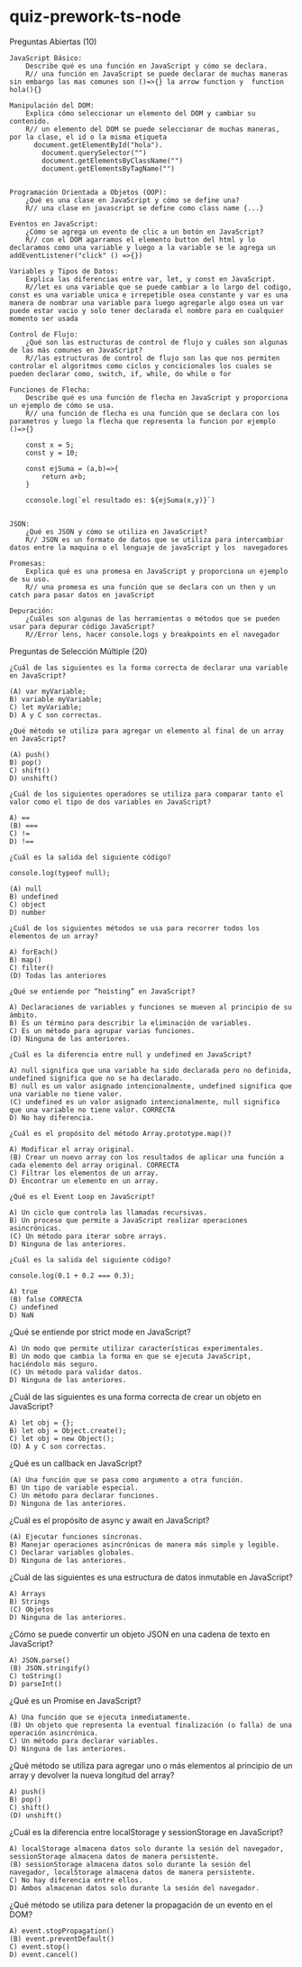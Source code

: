 # quiz-prework-ts-node

Preguntas Abiertas (10)

    JavaScript Básico:
        Describe qué es una función en JavaScript y cómo se declara.
        R// una función en JavaScript se puede declarar de muchas maneras sin embargo las mas comunes son ()=>{} la arrow function y  function hola(){}

    Manipulación del DOM:
        Explica cómo seleccionar un elemento del DOM y cambiar su contenido.
        R// un elemento del DOM se puede seleccionar de muchas maneras, por la clase, el id o la misma etiqueta 
          document.getElementById("hola").
            document.querySelector("")
            document.getElementsByClassName("")
            document.getElementsByTagName("")


    Programación Orientada a Objetos (OOP):
        ¿Qué es una clase en JavaScript y cómo se define una?
        R// una clase en javascript se define como class name {...}

    Eventos en JavaScript:
        ¿Cómo se agrega un evento de clic a un botón en JavaScript?
        R// con el DOM agarramos el elemento button del html y lo declaramos como una variable y luego a la variable se le agrega un addEventListener("click" () =>{})
            
    Variables y Tipos de Datos:
        Explica las diferencias entre var, let, y const en JavaScript.
        R//let es una variable que se puede cambiar a lo largo del codigo, const es una variable unica e irrepetible osea constante y var es una manera de nombrar una variable para luego agregarle algo osea un var puede estar vacio y solo tener declarada el nombre para en cualquier momento ser usada

    Control de Flujo:
        ¿Qué son las estructuras de control de flujo y cuáles son algunas de las más comunes en JavaScript?
        R//las estructuras de control de flujo son las que nos permiten controlar el algoritmos como ciclos y concicionales los cuales se pueden declarar como, switch, if, while, do while o for

    Funciones de Flecha:
        Describe qué es una función de flecha en JavaScript y proporciona un ejemplo de cómo se usa.
        R// una función de flecha es una función que se declara con los parametros y luego la flecha que representa la funcion por ejemplo ()=>{}

        const x = 5;
        const y = 10;

        const ejSuma = (a,b)=>{
            return a+b;
        }

        cconsole.log(`el resultado es: ${ejSuma(x,y)}`)


    JSON:
        ¿Qué es JSON y cómo se utiliza en JavaScript?
        R// JSON es un formato de datos que se utiliza para intercambiar datos entre la maquina o el lenguaje de javaScript y los  navegadores

    Promesas:
        Explica qué es una promesa en JavaScript y proporciona un ejemplo de su uso.
        R// una promesa es una función que se declara con un then y un catch para pasar datos en javaScript

    Depuración:
        ¿Cuáles son algunas de las herramientas o métodos que se pueden usar para depurar código JavaScript?
        R//Error lens, hacer console.logs y breakpoints en el navegador

Preguntas de Selección Múltiple (20)

    ¿Cuál de las siguientes es la forma correcta de declarar una variable en JavaScript?

    (A) var myVariable;
    B) variable myVariable;
    C) let myVariable;
    D) A y C son correctas.

    ¿Qué método se utiliza para agregar un elemento al final de un array en JavaScript?

    (A) push() 
    B) pop()
    C) shift()
    D) unshift()

    ¿Cuál de los siguientes operadores se utiliza para comparar tanto el valor como el tipo de dos variables en JavaScript?

    A) == 
    (B) ===
    C) !=
    D) !==

    ¿Cuál es la salida del siguiente código?

    console.log(typeof null);

    (A) null
    B) undefined
    C) object
    D) number

    ¿Cuál de los siguientes métodos se usa para recorrer todos los elementos de un array?

    A) forEach()
    B) map()
    C) filter()
    (D) Todas las anteriores 

    ¿Qué se entiende por “hoisting” en JavaScript?

    A) Declaraciones de variables y funciones se mueven al principio de su ámbito.
    B) Es un término para describir la eliminación de variables.
    C) Es un método para agrupar varias funciones.
    (D) Ninguna de las anteriores. 

    ¿Cuál es la diferencia entre null y undefined en JavaScript?

    A) null significa que una variable ha sido declarada pero no definida, undefined significa que no se ha declarado.
    B) null es un valor asignado intencionalmente, undefined significa que una variable no tiene valor.
    (C) undefined es un valor asignado intencionalmente, null significa que una variable no tiene valor. CORRECTA
    D) No hay diferencia.

    ¿Cuál es el propósito del método Array.prototype.map()?

    A) Modificar el array original.
    (B) Crear un nuevo array con los resultados de aplicar una función a cada elemento del array original. CORRECTA
    C) Filtrar los elementos de un array.
    D) Encontrar un elemento en un array.

    ¿Qué es el Event Loop en JavaScript?

    A) Un ciclo que controla las llamadas recursivas. 
    B) Un proceso que permite a JavaScript realizar operaciones asincrónicas.
    (C) Un método para iterar sobre arrays.
    D) Ninguna de las anteriores.

    ¿Cuál es la salida del siguiente código?

    console.log(0.1 + 0.2 === 0.3);

    A) true 
    (B) false CORRECTA
    C) undefined
    D) NaN

¿Qué se entiende por strict mode en JavaScript?

    A) Un modo que permite utilizar características experimentales.
    B) Un modo que cambia la forma en que se ejecuta JavaScript, haciéndolo más seguro.
    (C) Un método para validar datos. 
    D) Ninguna de las anteriores.

¿Cuál de las siguientes es una forma correcta de crear un objeto en JavaScript?

    A) let obj = {};
    B) let obj = Object.create();
    C) let obj = new Object();
    (D) A y C son correctas. 

¿Qué es un callback en JavaScript?

    (A) Una función que se pasa como argumento a otra función. 
    B) Un tipo de variable especial.
    C) Un método para declarar funciones.
    D) Ninguna de las anteriores.

¿Cuál es el propósito de async y await en JavaScript?

    (A) Ejecutar funciones síncronas. 
    B) Manejar operaciones asincrónicas de manera más simple y legible.
    C) Declarar variables globales.
    D) Ninguna de las anteriores.

¿Cuál de las siguientes es una estructura de datos inmutable en JavaScript?

    A) Arrays
    B) Strings
    (C) Objetos 
    D) Ninguna de las anteriores.

¿Cómo se puede convertir un objeto JSON en una cadena de texto en JavaScript?

    A) JSON.parse()
    (B) JSON.stringify()
    C) toString()
    D) parseInt()

¿Qué es un Promise en JavaScript?

    A) Una función que se ejecuta inmediatamente.
    (B) Un objeto que representa la eventual finalización (o falla) de una operación asincrónica.
    C) Un método para declarar variables.
    D) Ninguna de las anteriores.

¿Qué método se utiliza para agregar uno o más elementos al principio de un array y devolver la nueva longitud del array?

    A) push()
    B) pop()
    C) shift()
    (D) unshift()

¿Cuál es la diferencia entre localStorage y sessionStorage en JavaScript?

    A) localStorage almacena datos solo durante la sesión del navegador, sessionStorage almacena datos de manera persistente.
    (B) sessionStorage almacena datos solo durante la sesión del navegador, localStorage almacena datos de manera persistente.
    C) No hay diferencia entre ellos.
    D) Ambos almacenan datos solo durante la sesión del navegador.

¿Qué método se utiliza para detener la propagación de un evento en el DOM?

    A) event.stopPropagation()
    (B) event.preventDefault()
    C) event.stop()
    D) event.cancel()

